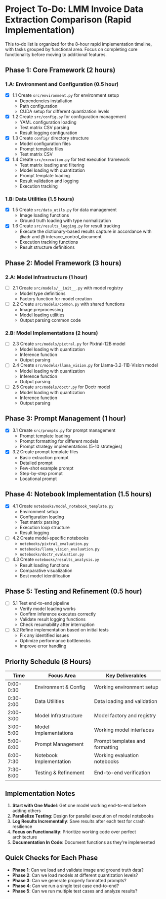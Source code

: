 # Project To-Do: LMM Invoice Data Extraction Comparison (Rapid Implementation)

This to-do list is organized for the 8-hour rapid implementation timeline, with tasks grouped by functional area. Focus on completing core functionality before moving to additional features.

## Phase 1: Core Framework (2 hours)

### 1.A: Environment and Configuration (0.5 hour)
- [x] 1.1 Create `src/environment.py` for environment setup
  - Dependencies installation
  - Path configuration
  - CUDA setup for different quantization levels
- [x] 1.2 Create `src/config.py` for configuration management
  - YAML configuration loading
  - Test matrix CSV parsing
  - Result logging configuration
- [x] 1.3 Create `config/` directory structure
  - Model configuration files
  - Prompt template files
  - Test matrix CSV
- [x] 1.4 Create `src/execution.py` for test execution framework
  - Test matrix loading and filtering
  - Model loading with quantization
  - Prompt template loading
  - Result validation and logging
  - Execution tracking

### 1.B: Data Utilities (1.5 hours)
- [x] 1.5 Create `src/data_utils.py` for data management
  - Image loading functions
  - Ground truth loading with type normalization
- [x] 1.6 Create `src/results_logging.py` for result tracking
  - Execute the dictionary-based results capture in accordance with @adr and @ interace_control_document
  - Execution tracking functions
  - Result structure definitions

## Phase 2: Model Framework (3 hours)

### 2.A: Model Infrastructure (1 hour)
- [ ] 2.1 Create `src/models/__init__.py` with model registry
  - Model type definitions
  - Factory function for model creation
- [ ] 2.2 Create `src/models/common.py` with shared functions
  - Image preprocessing
  - Model loading utilities
  - Output parsing common code

### 2.B: Model Implementations (2 hours)
- [ ] 2.3 Create `src/models/pixtral.py` for Pixtral-12B model
  - Model loading with quantization
  - Inference function
  - Output parsing
- [ ] 2.4 Create `src/models/llama_vision.py` for Llama-3.2-11B-Vision model
  - Model loading with quantization
  - Inference function
  - Output parsing
- [ ] 2.5 Create `src/models/doctr.py` for Doctr model
  - Model loading with quantization
  - Inference function
  - Output parsing

## Phase 3: Prompt Management (1 hour)
- [x] 3.1 Create `src/prompts.py` for prompt management
  - Prompt template loading
  - Prompt formatting for different models
  - Prompt strategy implementations (5-10 strategies)
- [x] 3.2 Create prompt template files
  - Basic extraction prompt
  - Detailed prompt
  - Few-shot example prompt
  - Step-by-step prompt
  - Locational prompt

## Phase 4: Notebook Implementation (1.5 hours)
- [x] 4.1 Create `notebooks/model_notebook_template.py`
  - Environment setup
  - Configuration loading
  - Test matrix parsing
  - Execution loop structure
  - Result logging
- [ ] 4.2 Create model-specific notebooks
  - `notebooks/pixtral_evaluation.py`
  - `notebooks/llama_vision_evaluation.py`
  - `notebooks/doctr_evaluation.py`
- [ ] 4.3 Create `notebooks/results_analysis.py`
  - Result loading functions
  - Comparative visualization
  - Best model identification

## Phase 5: Testing and Refinement (0.5 hour)
- [ ] 5.1 Test end-to-end pipeline
  - Verify model loading works
  - Confirm inference executes correctly
  - Validate result logging functions
  - Check resumability after interruption
- [ ] 5.2 Refine implementation based on initial tests
  - Fix any identified issues
  - Optimize performance bottlenecks
  - Improve error handling

## Priority Schedule (8 Hours)

| Time | Focus Area | Key Deliverables |
|------|------------|------------------|
| 0:00-0:30 | Environment & Config | Working environment setup |
| 0:30-2:00 | Data Utilities | Data loading and validation |
| 2:00-3:00 | Model Infrastructure | Model factory and registry |
| 3:00-5:00 | Model Implementations | Working model interfaces |
| 5:00-6:00 | Prompt Management | Prompt templates and formatting |
| 6:00-7:30 | Notebook Implementation | Working evaluation notebooks |
| 7:30-8:00 | Testing & Refinement | End-to-end verification |

## Implementation Notes

1. **Start with One Model**: Get one model working end-to-end before adding others
2. **Parallelize Testing**: Design for parallel execution of model notebooks
3. **Log Results Incrementally**: Save results after each test for crash resilience
4. **Focus on Functionality**: Prioritize working code over perfect architecture
5. **Documentation In Code**: Document functions as they're implemented

## Quick Checks for Each Phase

- **Phase 1**: Can we load and validate image and ground truth data?
- **Phase 2**: Can we load models at different quantization levels?
- **Phase 3**: Can we generate properly formatted prompts?
- **Phase 4**: Can we run a single test case end-to-end?
- **Phase 5**: Can we run multiple test cases and analyze results?